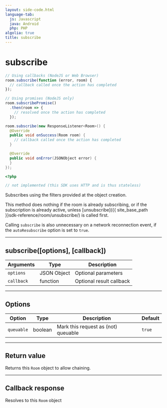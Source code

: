 ```yaml
---
layout: side-code.html
language-tab:
  js: Javascript
  java: Android
  php: PHP
algolia: true
title: subscribe
---
```


# subscribe

```js
// Using callbacks (NodeJS or Web Browser)
room.subscribe(function (error, room) {
  // callback called once the action has completed
});

// Using promises (NodeJS only)
room.subscribePromise()
  .then(room => {
    // resolved once the action has completed
  });
```

```java
room.subscribe(new ResponseListener<Room>() {
  @Override
  public void onSuccess(Room room) {
    // callback called once the action has completed
  }

  @Override
  public void onError(JSONObject error) {
  }
});
```

```php
<?php

// not implemented (this SDK uses HTTP and is thus stateless)
```

Subscribes using the filters provided at the object creation.

This method does nothing if the room is already subscribing, or if the subscription is already active, unless [unsubscribe]({{ site_base_path }}sdk-reference/room/unsubscribe/) is called first.

Calling `subscribe` is also unnecessary on a network reconnection event, if the `autoResubscribe` option is set to `true`.

---

## subscribe([options], [callback])

| Arguments | Type | Description |
|---------------|---------|----------------------------------------|
| ``options`` | JSON Object | Optional parameters |
| ``callback`` | function | Optional result callback |

---

## Options

| Option | Type | Description | Default |
|---------------|---------|----------------------------------------|---------|
| ``queuable`` | boolean | Mark this request as (not) queuable | ``true`` |

---

## Return value

Returns this `Room` object to allow chaining.

---

## Callback response

Resolves to this `Room` object

